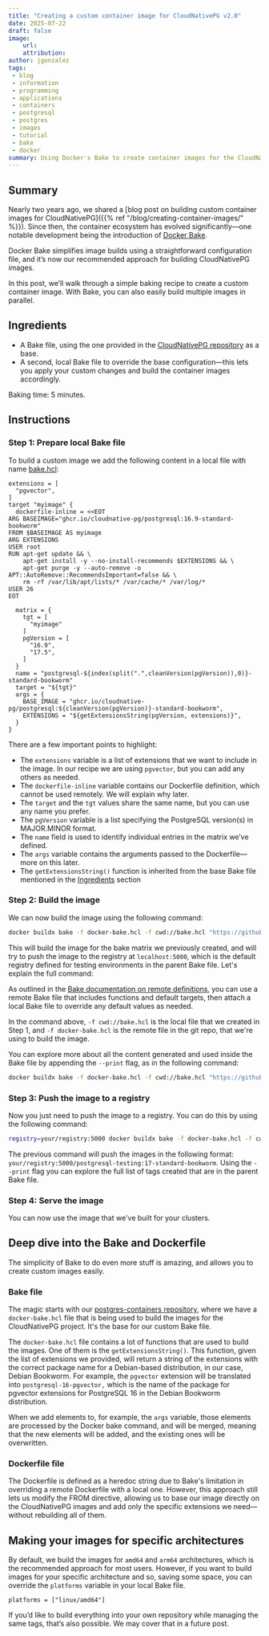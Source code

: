 ```yaml
---
title: "Creating a custom container image for CloudNativePG v2.0"
date: 2025-07-22
draft: false
image:
    url: 
    attribution: 
author: jgonzalez
tags:
 - blog
 - information
 - programming
 - applications
 - containers
 - postgresql
 - postgres
 - images
 - tutorial
 - bake
 - docker
summary: Using Docker's Bake to create container images for the CloudNativePG Operator v2.0.
---
```


## Summary
Nearly two years ago, we shared a [blog post on building custom container 
images for CloudNativePG]({{% ref "/blog/creating-container-images/" %}}). Since then, the container ecosystem has evolved 
significantly—one notable development being the introduction of [Docker Bake]((https://docs.docker.com/build/bake/)).

Docker Bake simplifies image builds using a straightforward configuration file, 
and it’s now our recommended approach for building CloudNativePG images.

In this post, we’ll walk through a simple baking recipe to create a custom 
container image. With Bake, you can also easily build multiple images in 
parallel.

## Ingredients

- A Bake file, using the one provided in the [CloudNativePG repository](https://github.com/cloudnative-pg/postgres-containers/blob/main/docker-bake.hcl) as a base.
- A second, local Bake file to override the base configuration—this lets you apply your custom changes and build the container images accordingly.

Baking time: 5 minutes.

## Instructions

### Step 1: Prepare local Bake file

To build a custom image we add the following content in a local file with name [bake.hcl](bake.hcl):

```hcl
extensions = [
  "pgvector",
]
target "myimage" {
  dockerfile-inline = <<EOT
ARG BASEIMAGE="ghcr.io/cloudnative-pg/postgresql:16.9-standard-bookworm"
FROM $BASEIMAGE AS myimage
ARG EXTENSIONS
USER root
RUN apt-get update && \
    apt-get install -y --no-install-recommends $EXTENSIONS && \
    apt-get purge -y --auto-remove -o APT::AutoRemove::RecommendsImportant=false && \
    rm -rf /var/lib/apt/lists/* /var/cache/* /var/log/*
USER 26
EOT

  matrix = {
    tgt = [
      "myimage"
    ]
    pgVersion = [
      "16.9",
      "17.5",
    ]
  }
  name = "postgresql-${index(split(".",cleanVersion(pgVersion)),0)}-standard-bookworm"
  target = "${tgt}"
  args = {
    BASE_IMAGE = "ghcr.io/cloudnative-pg/postgresql:${cleanVersion(pgVersion)}-standard-bookworm",
    EXTENSIONS = "${getExtensionsString(pgVersion, extensions)}",
  }
}
```

There are a few important points to highlight:

- The `extensions` variable is a list of extensions that we want to include in the image. In our recipe we are using `pgvector`, but you can add any others as needed.
- The `dockerfile-inline` variable contains our Dockerfile definition, which cannot be used remotely. We will explain why later.
- The `target` and the `tgt` values share the same name, but you can use any name you prefer.
- The `pgVersion` variable is a list specifying the PostgreSQL version(s) in MAJOR.MINOR format.
- The `name` field is used to identify individual entries in the matrix we’ve defined.
- The `args` variable contains the arguments passed to the Dockerfile—more on this later.
- The `getExtensionsString()` function is inherited from the base Bake file mentioned in the [Ingredients](#ingredients) section


### Step 2: Build the image

We can now build the image using the following command:

```bash
docker buildx bake -f docker-bake.hcl -f cwd://bake.hcl "https://github.com/cloudnative-pg/postgres-containers.git" myimage
```

This will build the image for the bake matrix we previously created, and will try to push the image to the registry at
`localhost:5000`, which is the default registry defined for testing environments in the parent Bake file. Let's explain
the full command:

As outlined in the [Bake documentation on remote definitions](https://docs.docker.com/build/bake/remote-definition/), you can use a remote Bake file that includes
functions and default targets, then attach a local Bake file to override any default values as needed.

In the command above, `-f cwd://bake.hcl` is the local file that we created in Step 1, and
`-f docker-bake.hcl` is the remote file in the git repo, that we're using to build the image.

You can explore more about all the content generated and used inside the Bake file by appending the `--print` flag, as in the following command:

```bash
docker buildx bake -f docker-bake.hcl -f cwd://bake.hcl "https://github.com/cloudnative-pg/postgres-containers.git" myimage --print
```

### Step 3: Push the image to a registry

Now you just need to push the image to a registry. You can do this by using the following command:

```bash
registry=your/registry:5000 docker buildx bake -f docker-bake.hcl -f cwd://bake.hcl "https://github.com/cloudnative-pg/postgres-containers.git" myimage --push
```

The previous command will push the images in the following format: `your/registry:5000/postgresql-testing:17-standard-bookworm`.
Using the `--print` flag you can explore the full list of tags created that are in the parent Bake file.

### Step 4: Serve the image

You can now use the image that we've built for your clusters.  

## Deep dive into the Bake and Dockerfile

The simplicity of Bake to do even more stuff is amazing, and allows you to create custom images easily.  

### Bake file

The magic starts with our [postgres-containers repository](https://github.com/cloudnative-pg/postgres-containers),
where we have a `docker-bake.hcl` file that is being used to build the images for the CloudNativePG project.
It's the base for our custom Bake file.

The `docker-bake.hcl` file contains a lot of functions that are used to build the images. One of them is the `getExtensionsString()`.
This function, given the list of extensions we provided, will return a string of the extensions with the correct package name
for a Debian-based distribution, in our case, Debian Bookworm.
For example, the `pgvector` extension will be translated into
`postgresql-16-pgvector,` which is the name of the package for pgvector extensions for PostgreSQL 16 in the Debian
Bookworm distribution.

When we add elements to, for example, the `args` variable, those elements are processed by the Docker bake command, and will be
merged, meaning that the new elements will be added, and the existing ones will be overwritten.

### Dockerfile file

The Dockerfile is defined as a heredoc string due to Bake's limitation in overriding a remote Dockerfile with a local
one. However, this approach still lets us modify the FROM directive, allowing us to base our image directly on the
CloudNativePG images and add only the specific extensions we need—without rebuilding all of them.

## Making your images for specific architectures

By default, we build the images for `amd64` and `arm64` architectures, which is the recommended approach for most users.
However, if you want to build images for your specific architecture and so, saving some space, you can override the
`platforms` variable in your local Bake file.

```hcl
platforms = ["linux/amd64"]
```

If you’d like to build everything into your own repository while managing the same tags, that’s also possible. We may cover that in a future post.
